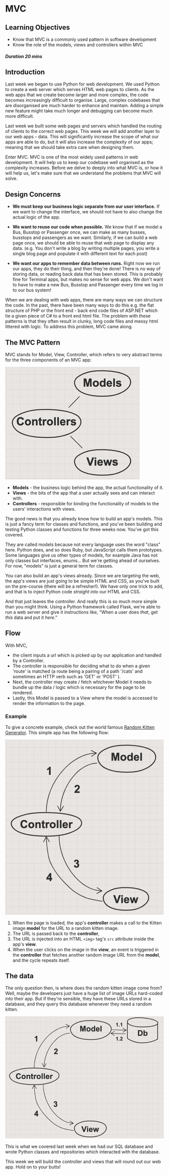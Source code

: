 # MVC

## Learning Objectives

- Know that MVC is a commonly used pattern in software development
- Know the role of the models, views and controllers within MVC

##### Duration 20 mins

## Introduction

Last week we began to use Python for web development. We used Python to create a web server which serves HTML web pages to clients. As the web apps that we create become larger and more complex, the code becomes increasingly difficult to organise. Large, complex codebases that are disorganised are much harder to enhance and maintain. Adding a simple new feature might take much longer and debugging can become much more difficult.

Last week we built some web pages and servers which handled the routing of clients to the correct web pages. This week we will add another layer to our web apps - data. This will significantly increase the scope of what our apps are able to do, but it will also increase the complexity of our apps; meaning that we should take extra care when designing them.

Enter MVC. MVC is one of the most widely used patterns in web development. It will help us to keep our codebase well organised as the complexity increases. Before we delve to deeply into what MVC is, or how it will help us, let's make sure that we understand the problems that MVC will solve.

## Design Concerns

- **We must keep our business logic separate from our user interface.** If we want to change the interface, we should not have to also change the actual logic of the app.

- **We want to reuse our code when possible.** We know that if we model a Bus, Busstop or Passenger once, we can make as many busses, busstops and passengers as we want. Similarly, if we can build a web page once, we should be able to reuse that web page to display any data. (e.g. You don't write a blog by writing multiple pages, you write a single blog page and populate it with different text for each post)

- **We want our apps to remember data between runs.** Right now we run our apps, they do their thing, and then they're done! There is no way of storing data, or reading back data that has been stored. This is probably fine for Terminal apps, but makes no sense for web apps. We don't want to have to make a new Bus, Busstop and Passenger every time we log in to our bus system!

When we are dealing with web apps, there are many ways we can structure the code.  In the past, there have been many ways to do this e.g. the flat structure of PHP or the front end - back end code files of ASP.NET which tie a given piece of C# to a front end html file. The problem with these patterns is that they often result in clunky, long code files and messy html littered with logic. To address this problem, MVC came along.

## The MVC Pattern

MVC stands for Model, View, Controller, which refers to very abstract terms for the three components of an MVC app:

![MVC](images/mvc.png)

- **Models** - the business logic behind the app, the actual functionality of it.
- **Views** - the bits of the app that a user actually sees and can interact with.
- **Controllers** - responsible for binding the functionality of models to the users' interactions with views.

The good news is that you already know how to build an app's models. This is just a fancy term for classes and functions, and you've been building and testing Python classes and functions for three weeks now. You've got this covered.

They are called models because not every language uses the word "class" here. Python does, and so does Ruby, but JavaScript calls them prototypes. Some languages give us other types of models, for example Java has not only classes but interfaces, enums... But we're getting ahead of ourselves. For now, "models" is just a general term for classes.

You can also build an app's views already. Since we are targeting the web, the app's views are just going to be simple HTML and CSS, as you've built on the pre-course (there will be a refresher!). We have only one trick to add, and that is to inject Python code _straight into_ our HTML and CSS.

And that just leaves the controller. And really this is so much more simple than you might think. Using a Python framework called Flask, we're able to run a web server and give it instructions like, "When a user does _that_, get _this_ data and put it _here_."

## Flow

With MVC, 
- the client inputs a url which is picked up by our application and handled by a Controller. 
- The controller is responsible for deciding what to do when a given 'route' is matched (a route being a pairing of a path '/cats' and sometimes an HTTP verb such as 'GET' or 'POST' ). 
- Next, the controller may create / fetch whichever Model it needs to bundle up the data / logic which is necessary for the page to be rendered. 
- Lastly, this Model is passed to a View where the model is accessed to render the information to the page.

### Example

To give a concrete example, check out the world famous [Random Kitten Generator](http://www.randomkittengenerator.com/). This simple app has the following flow:

![MVC](images/mvc_kitten_example.png)

1. When the page is loaded, the app's **controller** makes a call to the Kitten image **model** for the URL to a random kitten image.
2. The URL is passed back to the **controller**, 
3. The URL is injected into an HTML `<img>` tag's `src` attribute inside the app's **view**.
4. When the user clicks on the image in the **view**, an event is triggered in the **controller** that fetches another random image URL from the **model**, and the cycle repeats itself.

## The data

The only question then, is where does the random kitten image come from? Well, maybe the developers just have a huge list of image URLs hard-coded into their app. But if they're sensible, they have these URLs stored in a database, and they query this database whenever they need a random kitten.

![MVC](images/mvc_kitten_db.png)

This is what we covered last week when we had our SQL database and wrote Python classes and repositories which interacted with the database.

This week we will build the controller and views that will round out our web app. Hold on to your butts!




